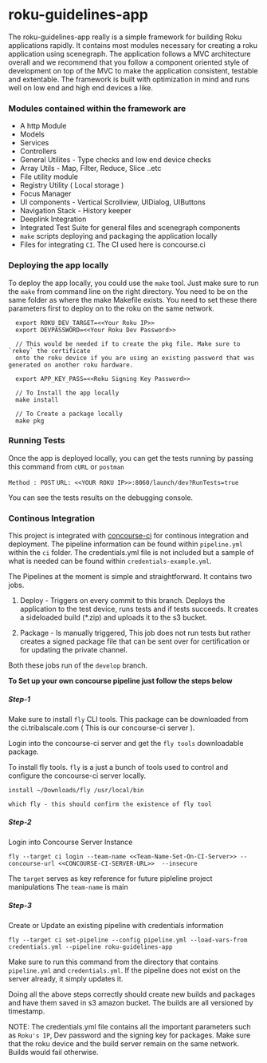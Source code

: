 # roku-guidelines-app

The roku-guidelines-app really is a simple framework for building Roku applications rapidly. It contains most modules necessary
for creating a roku application using scenegraph. The application follows a MVC architecture overall and we recommend that you
follow a component oriented style of development on top of the MVC to make the application consistent, testable and extentable. The
framework is built with optimization in mind and runs well on low end and high end devices a like.

### Modules contained within the framework are

* A http Module
* Models
* Services
* Controllers
* General Utilites - Type checks and low end device checks
* Array Utils - Map, Filter, Reduce, Slice ..etc
* File utility module
* Registry Utility ( Local storage )
* Focus Manager
* UI components - Vertical Scrollview, UIDialog, UIButtons
* Navigation Stack - History keeper
* Deeplink Integration
* Integrated Test Suite for general files and scenegraph components
* `make` scripts deploying and packaging the application locally
* Files for integrating `CI`. The CI used here is concourse.ci

### Deploying the app locally

To deploy the app locally, you could use the `make` tool. Just make sure to run the `make` from command line on the right directory.
You need to be on the same folder as where the make Makefile exists. You need to set these there parameters first to deploy on to the
roku on the same network.

```
  export ROKU_DEV_TARGET=<<Your Roku IP>>
  export DEVPASSWORD=<<Your Roku Dev Password>>

  // This would be needed if to create the pkg file. Make sure to `rekey` the certificate
  onto the roku device if you are using an existing password that was generated on another roku hardware.

  export APP_KEY_PASS=<<Roku Signing Key Password>>

  // To Install the app locally
  make install

  // To Create a package locally
  make pkg
```

### Running Tests

Once the app is deployed locally, you can get the tests running by passing this command from `cURL` or `postman`

`Method : POST`
`URL: <<YOUR ROKU IP>>:8060/launch/dev?RunTests=true`

You can see the tests results on the debugging console.

### Continous Integration

This project is integrated with [concourse-ci](https://concourse-ci.org/) for continous integration and deployment. The pipeline information
can be found within `pipeline.yml` within the `ci` folder. The credentials.yml file is not included but a sample of what is needed can be
found within `credentials-example.yml`.

The Pipelines at the moment is simple and straightforward. It contains two jobs.

  1) Deploy - Triggers on every commit to this branch. Deploys the application to the test device, runs tests and if tests succeeds.
  It creates a sideloaded build (*.zip) and uploads it to the s3 bucket.

  2) Package - Is manually triggered, This job does not run tests but rather creates a signed package file that can be sent over for
  certification or for updating the private channel.

Both these jobs run of the `develop` branch.

**To Set up your own concourse pipeline just follow the steps below**

##### Step-1

Make sure to install `fly` CLI tools. This package can be downloaded from the ci.tribalscale.com ( This is our concourse-ci server ).

Login into the concourse-ci server and get the `fly tools` downloadable package.

To install fly tools. `fly` is a just a bunch of tools used to control and configure the concourse-ci server locally.

```
install ~/Downloads/fly /usr/local/bin

which fly - this should confirm the existence of fly tool
```

##### Step-2

Login into Concourse Server Instance

```
fly --target ci login --team-name <<Team-Name-Set-On-CI-Server>> --concourse-url <<CONCOURSE-CI-SERVER-URL>>  --insecure
```
The `target` serves as key reference for future pipleline project manipulations
The `team-name` is main

##### Step-3

Create or Update an existing pipeline with credentials information

```
fly --target ci set-pipeline --config pipeline.yml --load-vars-from credentials.yml --pipeline roku-guidelines-app
```

Make sure to run this command from the directory that contains `pipeline.yml` and `credentials.yml`. If the pipeline does not exist on
the server already, it simply updates it.

Doing all the above steps correctly should create new builds and packages and have them saved in s3 amazon bucket. The builds are all versioned by
timestamp.

NOTE: The credentials.yml file contains all the important parameters such as `Roku's IP`, Dev password and the signing key for packages. Make sure that
the roku device and the build server remain on the same network. Builds would fail otherwise.
